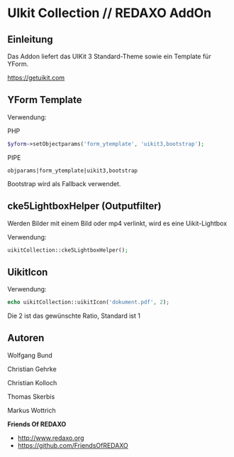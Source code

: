 # UIkit Collection // REDAXO AddOn

## Einleitung

Das Addon liefert das UIKit 3 Standard-Theme sowie ein Template für YForm.

https://getuikit.com


## YForm Template

Verwendung: 

PHP
```php 
$yform->setObjectparams('form_ytemplate', 'uikit3,bootstrap');
```

PIPE
```
objparams|form_ytemplate|uikit3,bootstrap
```
Bootstrap wird als Fallback verwendet. 

## cke5LightboxHelper (Outputfilter) 

Werden Bilder mit einem Bild oder mp4 verlinkt, wird es eine Uikit-Lightbox

Verwendung: 

```php
uikitCollection::cke5LightboxHelper();
```

## UikitIcon

Verwendung: 

```PHP
echo uikitCollection::uikitIcon('dokument.pdf', 2);
```
Die 2 ist das gewünschte Ratio, Standard ist 1

## Autoren

Wolfgang Bund

Christian Gehrke

Christian Kolloch

Thomas Skerbis

Markus Wottrich

**Friends Of REDAXO**

* http://www.redaxo.org
* https://github.com/FriendsOfREDAXO
